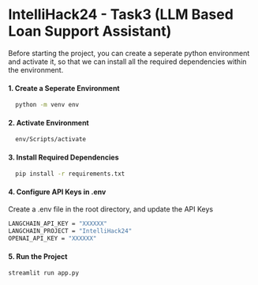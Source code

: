 # IntelliHack24 - Task3 (LLM Based Loan Support Assistant)

Before starting the project, you can create a seperate python environment and activate it, so that we can install all the required dependencies within the environment.

#### 1. Create a Seperate Environment

```bash
  python -m venv env
```

#### 2. Activate Environment

```bash
  env/Scripts/activate
```

#### 3. Install Required Dependencies

```bash
  pip install -r requirements.txt
```

#### 4. Configure API Keys in .env

Create a .env file in the root directory, and update the API Keys

```bash
LANGCHAIN_API_KEY = "XXXXXX"
LANGCHAIN_PROJECT = "IntelliHack24"
OPENAI_API_KEY = "XXXXXX"
```

#### 5. Run the Project

```bash
streamlit run app.py
```
